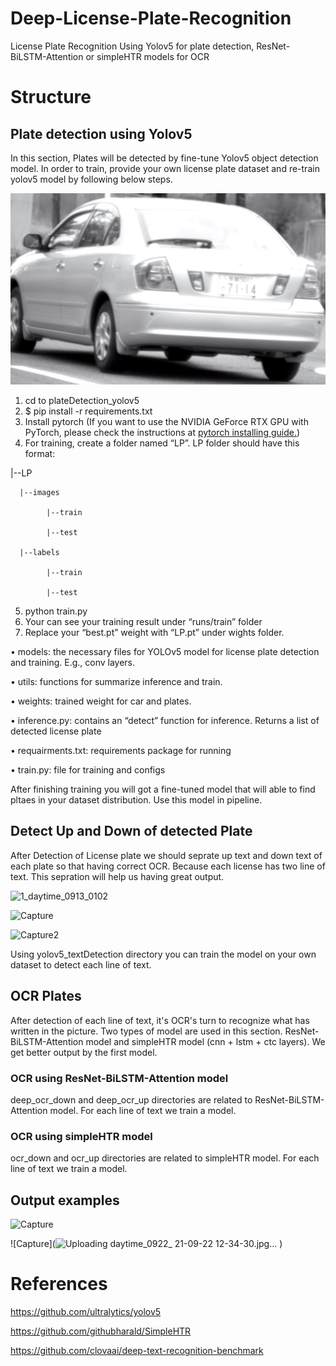 # Deep-License-Plate-Recognition
License Plate Recognition Using Yolov5 for plate detection, ResNet-BiLSTM-Attention or simpleHTR models for OCR

# Structure

## Plate detection using Yolov5

In this section, Plates will be detected by fine-tune Yolov5 object detection model. In order to train, provide your own license plate dataset and re-train yolov5 model by following below steps.

![alt text](https://github.com/amiiiirrrr/Deep-License-Plate-Recognition/blob/main/plateDetection_yolov5/dataset/images/test/006_1.jpg)

1. cd to plateDetection_yolov5
2. $ pip install -r requirements.txt
3. Install pytorch (If you want to use the NVIDIA GeForce RTX GPU with PyTorch, please check
the instructions at [pytorch installing guide.](https://pytorch.org/get-started/locally/))
4. For training, create a folder named “LP”. LP folder should have this format:

  |--LP

      |--images
      
            |--train
            
            |--test
            
      |--labels
      
            |--train
            
            |--test
            
            
5. python train.py
6. Your can see your training result under “runs/train” folder
7. Replace your “best.pt” weight with “LP.pt” under wights folder.

• models: the necessary files for YOLOv5 model for license plate detection and training. E.g., conv layers.

• utils: functions for summarize inference and train.

• weights: trained weight for car and plates.

• inference.py: contains an “detect” function for inference. Returns a list of detected license plate

• requairments.txt: requirements package for running

• train.py: file for training and configs

After finishing training you will got a fine-tuned model that will able to find pltaes in your dataset distribution. Use this model in pipeline.

## Detect Up and Down of detected Plate

After Detection of License plate we should seprate up text and down text of each plate so that having correct OCR. Because each license has two line of text. This sepration will help us having great output.

![1_daytime_0913_0102](https://user-images.githubusercontent.com/28767607/164892983-ab1aa83f-29d0-4e88-b259-fd5471b9c764.jpg)


![Capture](https://user-images.githubusercontent.com/28767607/164892988-1061dd8f-2e52-4235-8517-b1fe73c91832.PNG)


![Capture2](https://user-images.githubusercontent.com/28767607/164892993-07c2976c-a8dc-4a3a-a952-44d375e9d8d5.PNG)

Using yolov5_textDetection directory you can train the model on your own dataset to detect each line of text.

## OCR Plates 

After detection of each line of text, it's OCR's turn to recognize what has written in the picture. Two types of model are used in this section. ResNet-BiLSTM-Attention model and simpleHTR model (cnn + lstm + ctc layers). We get better output by the first model.

### OCR using ResNet-BiLSTM-Attention model

deep_ocr_down and deep_ocr_up directories are related to ResNet-BiLSTM-Attention model. For each line of text we train a model.

### OCR using simpleHTR model

ocr_down and ocr_up directories are related to simpleHTR model. For each line of text we train a model.

## Output examples

![Capture](![323-0-41-12mm0538](https://user-images.githubusercontent.com/28767607/164894438-2503cb92-fa9a-458c-b2c4-15420e87144c.jpg)
)

![Capture](![Uploading daytime_0922_ 21-09-22 12-34-30.jpg…]()
)

# References

https://github.com/ultralytics/yolov5

https://github.com/githubharald/SimpleHTR

https://github.com/clovaai/deep-text-recognition-benchmark


